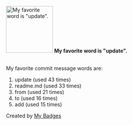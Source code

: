 <img src="https://my-badges.github.io/my-badges/favorite-word.png" alt="My favorite word is &quot;update&quot;." title="My favorite word is &quot;update&quot;." width="128">
<strong>My favorite word is &quot;update&quot;.</strong>
<br><br>

My favorite commit message words are:

1. update (used 43 times)
2. readme.md (used 33 times)
3. from (used 21 times)
4. to (used 16 times)
5. add (used 15 times)


Created by <a href="https://github.com/my-badges/my-badges">My Badges</a>